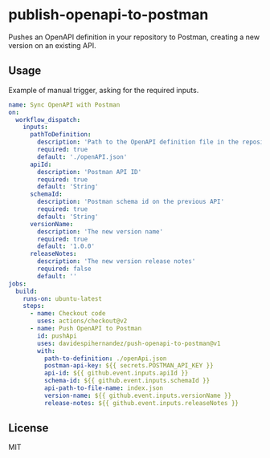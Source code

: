 # publish-openapi-to-postman

Pushes an OpenAPI definition in your repository to Postman, creating a new version on an existing API.


## Usage
Example of manual trigger, asking for the required inputs.

```yaml
name: Sync OpenAPI with Postman
on:
  workflow_dispatch:
    inputs:
      pathToDefinition:
        description: 'Path to the OpenAPI definition file in the repository'
        required: true
        default: './openAPI.json'
      apiId:
        description: 'Postman API ID'
        required: true
        default: 'String'
      schemaId:
        description: 'Postman schema id on the previous API'
        required: true
        default: 'String'
      versionName:
        description: 'The new version name'
        required: true
        default: '1.0.0'
      releaseNotes:
        description: 'The new version release notes'
        required: false
        default: ''
jobs:
  build:
    runs-on: ubuntu-latest
    steps:
      - name: Checkout code
        uses: actions/checkout@v2
      - name: Push OpenAPI to Postman
        id: pushApi
        uses: davidespihernandez/push-openapi-to-postman@v1
        with:
          path-to-definition: ./openApi.json
          postman-api-key: ${{ secrets.POSTMAN_API_KEY }}
          api-id: ${{ github.event.inputs.apiId }}
          schema-id: ${{ github.event.inputs.schemaId }}
          api-path-to-file-name: index.json
          version-name: ${{ github.event.inputs.versionName }}
          release-notes: ${{ github.event.inputs.releaseNotes }}
```

## License

MIT

